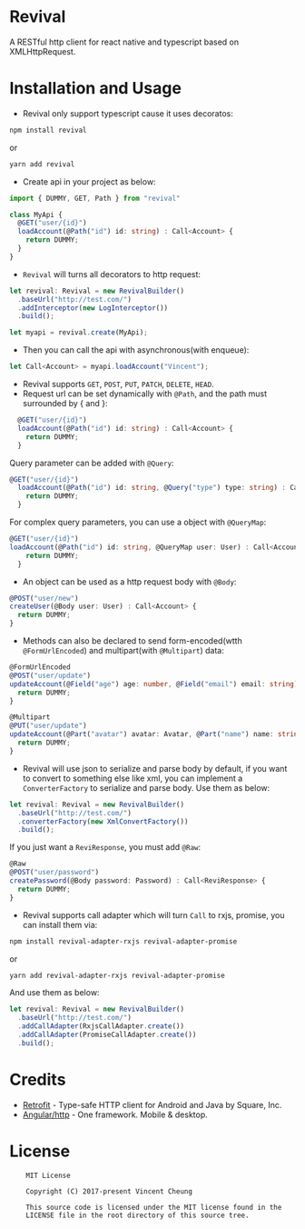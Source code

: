 Revival
======
A RESTful http client for react native and typescript based on XMLHttpRequest.

Installation and Usage
====

* Revival only support typescript cause it uses decoratos:

```sh
npm install revival
```
or
```sh
yarn add revival
```

* Create api in your project as below:

```typescript
import { DUMMY, GET, Path } from "revival"

class MyApi {
  @GET("user/{id}")
  loadAccount(@Path("id") id: string) : Call<Account> {
    return DUMMY;
  }
}
```

* `Revival` will turns all decorators to http request:
```typescript
let revival: Revival = new RevivalBuilder()
  .baseUrl("http://test.com/")
  .addInterceptor(new LogInterceptor())
  .build();

let myapi = revival.create(MyApi);
```

* Then you can call the api with asynchronous(with enqueue):
```typescript
let Call<Account> = myapi.loadAccount("Vincent");
```

* Revival supports `GET`, `POST`, `PUT`, `PATCH`, `DELETE`, `HEAD`.
* Request url can be set dynamically with `@Path`, and the path must surrounded by { and }:
```typescript
  @GET("user/{id}")
  loadAccount(@Path("id") id: string) : Call<Account> {
    return DUMMY;
  }
```

Query parameter can be added with `@Query`:
```typescript
@GET("user/{id}")
  loadAccount(@Path("id") id: string, @Query("type") type: string) : Call<Account> {
    return DUMMY;
  }
```

For complex query parameters, you can use a object with `@QueryMap`:
```typescript
@GET("user/{id}")
loadAccount(@Path("id") id: string, @QueryMap user: User) : Call<Account> {
    return DUMMY;
  }
```

* An object can be used as a http request body with `@Body`:
```typescript
@POST("user/new")
createUser(@Body user: User) : Call<Account> {
  return DUMMY;
}
```

* Methods can also be declared to send form-encoded(wtth `@FormUrlEncoded`) and multipart(with `@Multipart`) data:
```typescript
@FormUrlEncoded
@POST("user/update")
updateAccount(@Field("age") age: number, @Field("email") email: string) {
  return DUMMY;
}

@Multipart
@PUT("user/update")
updateAccount(@Part("avatar") avatar: Avatar, @Part("name") name: string) {
  return DUMMY;
}
```

* Revival will use json to serialize and  parse body by default, if you want to convert to something else like xml, you can implement a `ConverterFactory` to serialize and parse body. Use them as below:
```typescript
let revival: Revival = new RevivalBuilder()
  .baseUrl("http://test.com/")
  .converterFactory(new XmlConvertFactory())
  .build();
```

If you just want a `ReviResponse`, you must add `@Raw`:
```typescript
@Raw
@POST("user/password")
createPassword(@Body password: Password) : Call<ReviResponse> {
  return DUMMY;
}
```

* Revival supports call adapter  which will turn `Call` to rxjs, promise, you can install them via:

```sh
npm install revival-adapter-rxjs revival-adapter-promise
```
or
```sh
yarn add revival-adapter-rxjs revival-adapter-promise
```

And use them as below:
```typescript
let revival: Revival = new RevivalBuilder()
  .baseUrl("http://test.com/")
  .addCallAdapter(RxjsCallAdapter.create())
  .addCallAdapter(PromiseCallAdapter.create())
  .build();
```


Credits
=======
* [Retrofit][1] - Type-safe HTTP client for Android and Java by Square, Inc.
* [Angular/http][2] - One framework. Mobile & desktop. 


License
======
```text
	MIT License

	Copyright (C) 2017-present Vincent Cheung

	This source code is licensed under the MIT license found in the
	LICENSE file in the root directory of this source tree.
```

[1]: https://github.com/square/retrofit
[2]: https://github.com/angular/angular